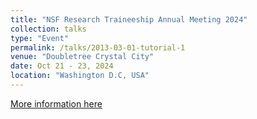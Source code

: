 ```yaml
---
title: "NSF Research Traineeship Annual Meeting 2024"
collection: talks
type: "Event"
permalink: /talks/2013-03-01-tutorial-1
venue: "Doubletree Crystal City"
date: Oct 21 - 23, 2024
location: "Washington D.C, USA"
---
```


[More information here](http://exampleurl.com)


